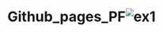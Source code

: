 # Github_pages_PF![ex1](https://user-images.githubusercontent.com/58246234/205801873-60cf082d-6349-4c80-9d9d-61d4cfde6e1b.jpg)
